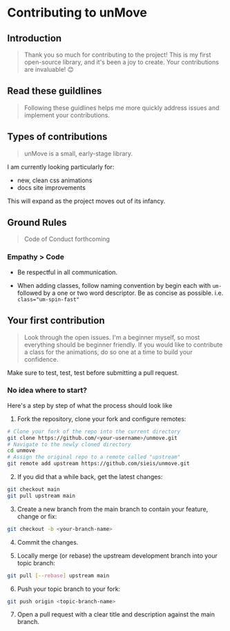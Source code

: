 # Contributing to unMove

## Introduction

> Thank you so much for contributing to the project! This is my first open-source library, and it's been a joy to create. Your contributions are invaluable! :blush:

## Read these guildlines

> Following these guidlines helps me more quickly address issues and implement your contributions.

## Types of contributions

> unMove is a small, early-stage library. 

I am currently looking particularly for:

* new, clean css animations
* docs site improvements

This will expand as the project moves out of its infancy.

## Ground Rules

> Code of Conduct forthcoming

### Empathy > Code

* Be respectful in all communication. 


* When adding classes, follow naming convention by begin each with `um-` followed by a one or two word descriptor. Be as concise as possible. i.e. `class="um-spin-fast"`

## Your first contribution

> Look through the open issues. I'm a beginner myself, so most everything should be beginner friendly. If you would like to contribute a class for the animations, do so one at a time to build your confidence.

Make sure to test, test, test before submitting a pull request.

### No idea where to start?

Here's a step by step of what the process should look like

1. Fork the repository, clone your fork and configure remotes:

```bash
# Clone your fork of the repo into the current directory
git clone https://github.com/<your-username>/unmove.git
# Navigate to the newly cloned directory
cd unmove
# Assign the original repo to a remote called "upstream"
git remote add upstream https://github.com/sieis/unmove.git
```

2. If you did that a while back, get the latest changes:

```bash
git checkout main
git pull upstream main
```

3. Create a new branch from the main branch to contain your feature, change or fix:

```bash
git checkout -b <your-branch-name>
```

4. Commit the changes.

5. Locally merge (or rebase) the upstream development branch into your topic branch:

```bash
git pull [--rebase] upstream main
```

6. Push your topic branch to your fork:

```bash
git push origin <topic-branch-name>
```

7. Open a pull request with a clear title and description against the main branch.